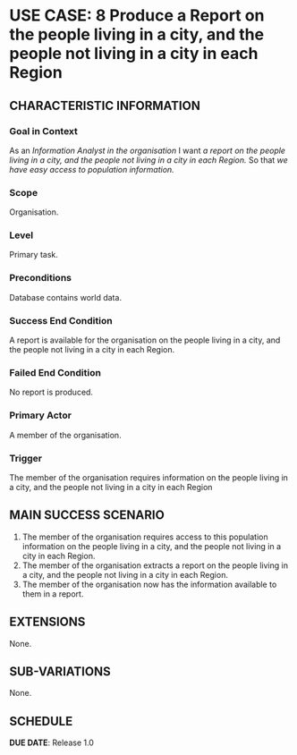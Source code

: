 # USE CASE: 8 Produce a Report on the people living in a city, and the people not living in a city in each Region

## CHARACTERISTIC INFORMATION

### Goal in Context

As an *Information Analyst in the organisation*
I want *a report on the people living in a city, and the people not living in a city in each Region.*
So that *we have easy access to population information.*

### Scope

Organisation.

### Level

Primary task.

### Preconditions

Database contains world data.

### Success End Condition

A report is available for the organisation on the people living in a city, and the people not living in a city in each Region.

### Failed End Condition

No report is produced.

### Primary Actor

A member of the organisation.

### Trigger

The member of the organisation requires information on the people living in a city, and the people not living in a city in each Region
## MAIN SUCCESS SCENARIO

1. The member of the organisation requires access to this population information on the people living in a city, and the people not living in a city in each Region.
2. The member of the organisation extracts a report on the people living in a city, and the people not living in a city in each Region.
3. The member of the organisation now has the information available to them in a report.

## EXTENSIONS

None.

## SUB-VARIATIONS

None.

## SCHEDULE

**DUE DATE**: Release 1.0